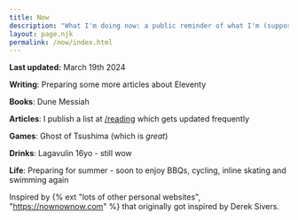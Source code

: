 ```yaml
---
title: Now
description: "What I'm doing now: a public reminder of what I'm (supposed to be...) doing."
layout: page.njk
permalink: /now/index.html
---
```


**Last updated:** March 19th 2024

**Writing**: Preparing some more articles about Eleventy

**Books**: Dune Messiah

**Articles**: I publish a list at [/reading](/reading/) which gets updated frequently

**Games**: Ghost of Tsushima (which is _great_)

**Drinks**: Lagavulin 16yo - still wow

**Life**: Preparing for summer - soon to enjoy BBQs, cycling, inline skating and swimming again

<div class="hr shadow mb1"></div>

Inspired by {% ext "lots of other personal websites", "https://nownownow.com" %} that originally got inspired by Derek Sivers.
